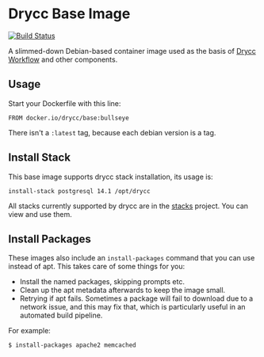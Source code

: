# Drycc Base Image

[![Build Status](https://drone.drycc.cc/api/badges/drycc/base/status.svg)](https://drone.drycc.cc/drycc/base)

A slimmed-down Debian-based container image used as the basis of [Drycc Workflow](https://github.com/drycc/workflow) and other components.

## Usage

Start your Dockerfile with this line:

```
FROM docker.io/drycc/base:bullseye
```

There isn't a `:latest` tag, because each debian version is a tag.

## Install Stack

This base image supports drycc stack installation, its usage is:

```
install-stack postgresql 14.1 /opt/drycc
```

All stacks currently supported by drycc are in the [stacks](https://github.com/drycc/stacks) project.
You can view and use them.

## Install Packages

These images also include an `install-packages` command that you can use instead of apt. This takes care of some things for you:
  * Install the named packages, skipping prompts etc.
  * Clean up the apt metadata afterwards to keep the image small.
  * Retrying if apt fails. Sometimes a package will fail to download due to a network issue, and this may fix that, which is particularly useful in an automated build pipeline.

  For example:
  ```
  $ install-packages apache2 memcached
  ```